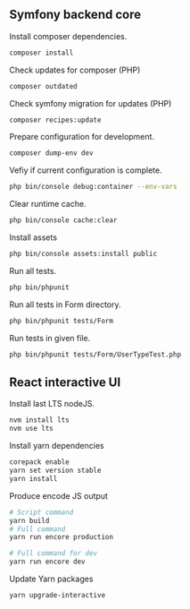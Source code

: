 ## Symfony backend core
Install composer dependencies.
```bash
composer install
```

Check updates for composer (PHP)
```bash
composer outdated
```

Check symfony migration for updates (PHP)
```bash
composer recipes:update
```

Prepare configuration for development.
```bash
composer dump-env dev
```

Vefiy if current configuration is complete.
```bash
php bin/console debug:container --env-vars
```

Clear runtime cache.
```bash
php bin/console cache:clear
```

Install assets
```bash
php bin/console assets:install public
```

Run all tests.
```bash
php bin/phpunit
```

Run all tests in Form directory.
```bash
php bin/phpunit tests/Form
```

Run tests in given file.
```bash
php bin/phpunit tests/Form/UserTypeTest.php
```

## React interactive UI

Install last LTS nodeJS.
```bash
nvm install lts
nvm use lts
```

Install yarn dependencies
```bash
corepack enable
yarn set version stable
yarn install
```

Produce encode JS output
```bash
# Script command
yarn build
# Full command
yarn run encore production

# Full command for dev
yarn run encore dev
```

Update Yarn packages
```bash
yarn upgrade-interactive
```